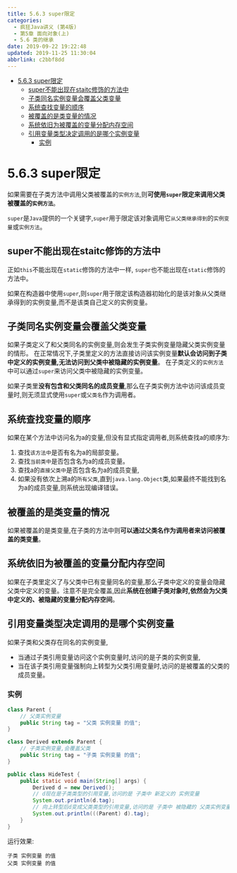 ```yaml
---
title: 5.6.3 super限定
categories: 
  - 疯狂Java讲义 (第4版)
  - 第5章 面向对象(上)
  - 5.6 类的继承
date: 2019-09-22 19:22:48
updated: 2019-11-25 11:30:04
abbrlink: c2bbf8dd
---
```

<div id='my_toc'>

- [5.6.3 super限定](/JavaReadingNotes/c2bbf8dd/#5-6-3-super限定)
    - [super不能出现在staitc修饰的方法中](/JavaReadingNotes/c2bbf8dd/#super不能出现在staitc修饰的方法中)
    - [子类同名实例变量会覆盖父类变量](/JavaReadingNotes/c2bbf8dd/#子类同名实例变量会覆盖父类变量)
    - [系统查找变量的顺序](/JavaReadingNotes/c2bbf8dd/#系统查找变量的顺序)
    - [被覆盖的是类变量的情况](/JavaReadingNotes/c2bbf8dd/#被覆盖的是类变量的情况)
    - [系统依旧为被覆盖的变量分配内存空间](/JavaReadingNotes/c2bbf8dd/#系统依旧为被覆盖的变量分配内存空间)
    - [引用变量类型决定调用的是哪个实例变量](/JavaReadingNotes/c2bbf8dd/#引用变量类型决定调用的是哪个实例变量)
        - [实例](/JavaReadingNotes/c2bbf8dd/#实例)

</div>
<!--more-->
<script>if (navigator.platform.toLowerCase() == 'win32'){document.getElementById('my_toc').style.display = 'none';}</script>

<!--end-->
<!--SSTStart-->
# 5.6.3 super限定 #
如果需要在子类方法中调用父类被覆盖的`实例方法`,则**可使用`super`限定来调用父类被覆盖的`实例方法`**。

`super`是`Java`提供的一个关键字,`super`用于限定该对象调用它`从父类继承得到`的`实例变量`或`实例方法`。
## super不能出现在staitc修饰的方法中 ##
正如`this`不能出现在`static`修饰的方法中一样, `super`也不能出现在`static`修饰的方法中。

如果在构造器中使用`super`,则`super`用于限定该构造器初始化的是该对象从父类继承得到的实例变量,而不是该类自己定义的实例变量。
## 子类同名实例变量会覆盖父类变量 ##
如果子类定义了和父类同名的实例变量,则会发生子类实例变量隐藏父类实例变量的情形。
在正常情况下,子类里定义的方法直接访问该实例变量**默认会访问到子类中定义的实例变量,无法访问到父类中被隐藏的实例变量**。
在子类定义的`实例方法`中可以通过`super`来访问父类中被隐藏的实例变量。

如果子类里**没有包含和父类同名的成员变量**,那么在子类实例方法中访问该成员变量时,则无须显式使用`super`或`父类名`作为调用者。

## 系统查找变量的顺序 ##
如果在某个方法中访问名为a的变量,但没有显式指定调用者,则系统查找a的顺序为:
1. 查找`该方法中`是否有名为a的局部变量。
2. 查找`当前类中`是否包含名为a的成员变量。
3. 查找a的`直接父类中`是否包含名为a的成员变量,
4. 如果没有依次上溯a的`所有父类`,直到`java.lang.Object`类,如果最终不能找到名为a的成员变量,则系统出现编译错误。

## 被覆盖的是类变量的情况 ##
如果被覆盖的是类变量,在子类的方法中则**可以通过父类名作为调用者来访问被覆盖的类变量**。

## 系统依旧为被覆盖的变量分配内存空间 ##
如果在子类里定义了与父类中已有变量同名的变量,那么子类中定义的变量会隐藏父类中定义的变量。注意不是完全覆盖,因此**系统在创建子类对象时,依然会为父类中定义的、被隐藏的变量分配内存空间**。

## 引用变量类型决定调用的是哪个实例变量 ##
如果子类和父类存在同名的实例变量,
- 当通过子类引用变量访问这个实例变量时,访问的是子类的实例变量,
- 当在该子类引用变量强制向上转型为父类引用变量时,访问的是被覆盖的父类的成员变量。
<!--SSTStop-->

### 实例 ###
```java
class Parent {
	// 父类实例变量
	public String tag = "父类 实例变量 的值";
}

class Derived extends Parent {
	// 子类实例变量,会覆盖父类
	public String tag = "子类 实例变量 的值";
}

public class HideTest {
	public static void main(String[] args) {
		Derived d = new Derived();
		// d现在是子类类型的引用变量,访问的是 子类中 新定义的 实例变量
		System.out.println(d.tag);
		// 向上转型后d变成父类类型的引用变量,访问的是 子类中 被隐藏的 父类实例变量
		System.out.println(((Parent) d).tag);
	}
}
```
运行效果:
```
子类 实例变量 的值
父类 实例变量 的值
```


